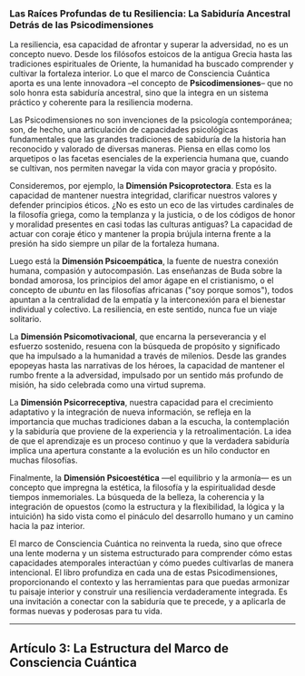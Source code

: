 ### Las Raíces Profundas de tu Resiliencia: La Sabiduría Ancestral Detrás de las Psicodimensiones
La resiliencia, esa capacidad de afrontar y superar la adversidad, no es un concepto nuevo. Desde los filósofos estoicos de la antigua Grecia hasta las tradiciones espirituales de Oriente, la humanidad ha buscado comprender y cultivar la fortaleza interior. Lo que el marco de Consciencia Cuántica aporta es una lente innovadora –el concepto de **Psicodimensiones**– que no solo honra esta sabiduría ancestral, sino que la integra en un sistema práctico y coherente para la resiliencia moderna.

Las Psicodimensiones no son invenciones de la psicología contemporánea; son, de hecho, una articulación de capacidades psicológicas fundamentales que las grandes tradiciones de sabiduría de la historia han reconocido y valorado de diversas maneras. Piensa en ellas como los arquetipos o las facetas esenciales de la experiencia humana que, cuando se cultivan, nos permiten navegar la vida con mayor gracia y propósito.

Consideremos, por ejemplo, la **Dimensión Psicoprotectora**. Esta es la capacidad de mantener nuestra integridad, clarificar nuestros valores y defender principios éticos. ¿No es esto un eco de las virtudes cardinales de la filosofía griega, como la templanza y la justicia, o de los códigos de honor y moralidad presentes en casi todas las culturas antiguas? La capacidad de actuar con coraje ético y mantener la propia brújula interna frente a la presión ha sido siempre un pilar de la fortaleza humana.

Luego está la **Dimensión Psicoempática**, la fuente de nuestra conexión humana, compasión y autocompasión. Las enseñanzas de Buda sobre la bondad amorosa, los principios del amor ágape en el cristianismo, o el concepto de *ubuntu* en las filosofías africanas ("soy porque somos"), todos apuntan a la centralidad de la empatía y la interconexión para el bienestar individual y colectivo. La resiliencia, en este sentido, nunca fue un viaje solitario.

La **Dimensión Psicomotivacional**, que encarna la perseverancia y el esfuerzo sostenido, resuena con la búsqueda de propósito y significado que ha impulsado a la humanidad a través de milenios. Desde las grandes epopeyas hasta las narrativas de los héroes, la capacidad de mantener el rumbo frente a la adversidad, impulsado por un sentido más profundo de misión, ha sido celebrada como una virtud suprema.

La **Dimensión Psicorreceptiva**, nuestra capacidad para el crecimiento adaptativo y la integración de nueva información, se refleja en la importancia que muchas tradiciones daban a la escucha, la contemplación y la sabiduría que proviene de la experiencia y la retroalimentación. La idea de que el aprendizaje es un proceso continuo y que la verdadera sabiduría implica una apertura constante a la evolución es un hilo conductor en muchas filosofías.

Finalmente, la **Dimensión Psicoestética** —el equilibrio y la armonía— es un concepto que impregna la estética, la filosofía y la espiritualidad desde tiempos inmemoriales. La búsqueda de la belleza, la coherencia y la integración de opuestos (como la estructura y la flexibilidad, la lógica y la intuición) ha sido vista como el pináculo del desarrollo humano y un camino hacia la paz interior.

El marco de Consciencia Cuántica no reinventa la rueda, sino que ofrece una lente moderna y un sistema estructurado para comprender cómo estas capacidades atemporales interactúan y cómo puedes cultivarlas de manera intencional. El libro profundiza en cada una de estas Psicodimensiones, proporcionando el contexto y las herramientas para que puedas armonizar tu paisaje interior y construir una resiliencia verdaderamente integrada. Es una invitación a conectar con la sabiduría que te precede, y a aplicarla de formas nuevas y poderosas para tu vida.

---

## Artículo 3: La Estructura del Marco de Consciencia Cuántica